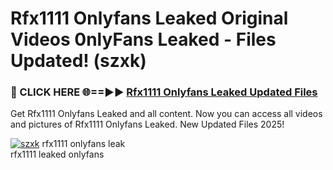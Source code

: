 # Rfx1111 Onlyfans Leaked Original Videos 0nlyFans Leaked - Files Updated! (szxk)

<h3>🔴 CLICK HERE 🌐==►► <a href="https://tinyurl.com/ms9xzufz" rel="nofollow">Rfx1111 Onlyfans Leaked Updated Files</a></h3>

Get Rfx1111 Onlyfans Leaked and all content. Now you can access all videos and pictures of Rfx1111 Onlyfans Leaked. New Updated Files 2025!

[![szxk](https://i.imgur.com/ppqm5kG.gif)](https://tinyurl.com/ms9xzufz)
rfx1111 onlyfans leak<br>
rfx1111 leaked onlyfans